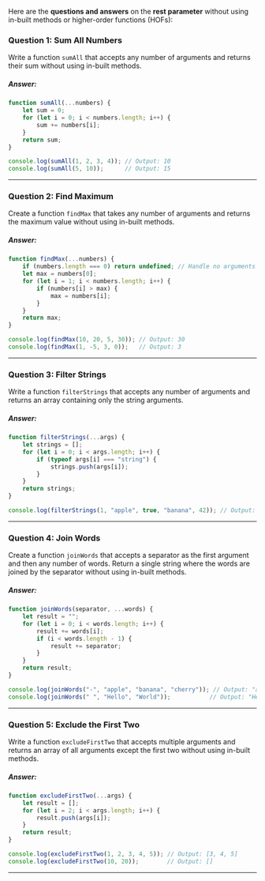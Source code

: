 Here are the **questions and answers** on the **rest parameter** without using in-built methods or higher-order functions (HOFs):

### Question 1: Sum All Numbers
Write a function `sumAll` that accepts any number of arguments and returns their sum without using in-built methods.

##### Answer:
```js
function sumAll(...numbers) {
    let sum = 0;
    for (let i = 0; i < numbers.length; i++) {
        sum += numbers[i];
    }
    return sum;
}

console.log(sumAll(1, 2, 3, 4)); // Output: 10
console.log(sumAll(5, 10));      // Output: 15
```
***

### Question 2: Find Maximum
Create a function `findMax` that takes any number of arguments and returns the maximum value without using in-built methods.

##### Answer:
```js
function findMax(...numbers) {
    if (numbers.length === 0) return undefined; // Handle no arguments case
    let max = numbers[0];
    for (let i = 1; i < numbers.length; i++) {
        if (numbers[i] > max) {
            max = numbers[i];
        }
    }
    return max;
}

console.log(findMax(10, 20, 5, 30)); // Output: 30
console.log(findMax(1, -5, 3, 0));   // Output: 3
```
***

### Question 3: Filter Strings
Write a function `filterStrings` that accepts any number of arguments and returns an array containing only the string arguments.

##### Answer:
```js
function filterStrings(...args) {
    let strings = [];
    for (let i = 0; i < args.length; i++) {
        if (typeof args[i] === "string") {
            strings.push(args[i]);
        }
    }
    return strings;
}

console.log(filterStrings(1, "apple", true, "banana", 42)); // Output: ["apple", "banana"]
```
***

### Question 4: Join Words
Create a function `joinWords` that accepts a separator as the first argument and then any number of words. Return a single string where the words are joined by the separator without using in-built methods.

##### Answer:
```js
function joinWords(separator, ...words) {
    let result = "";
    for (let i = 0; i < words.length; i++) {
        result += words[i];
        if (i < words.length - 1) {
            result += separator;
        }
    }
    return result;
}

console.log(joinWords("-", "apple", "banana", "cherry")); // Output: "apple-banana-cherry"
console.log(joinWords(" ", "Hello", "World"));           // Output: "Hello World"
```
***

### Question 5: Exclude the First Two

Write a function `excludeFirstTwo` that accepts multiple arguments and returns an array of all arguments except the first two without using in-built methods.

##### Answer:
```js
function excludeFirstTwo(...args) {
    let result = [];
    for (let i = 2; i < args.length; i++) {
        result.push(args[i]);
    }
    return result;
}

console.log(excludeFirstTwo(1, 2, 3, 4, 5)); // Output: [3, 4, 5]
console.log(excludeFirstTwo(10, 20));        // Output: []
```
***


